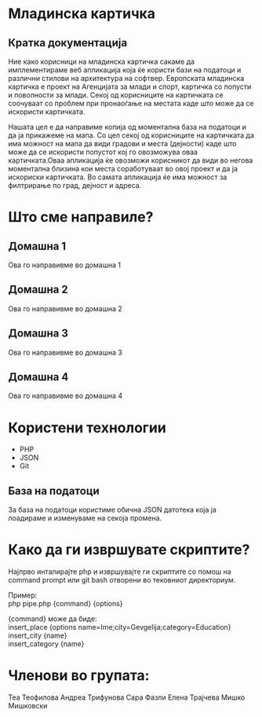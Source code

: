 # Младинска картичка
## Кратка документација

Ние како корисници на младинска картичка сакаме да имплементираме веб апликација која ќе користи бази на податоци и различни стилови на архитектура на софтвер. Европската младинска картичка е проект на Агенцијата за млади и спорт, картичка со попусти и поволности за млади.
Секој од корисниците на картичката се соочуваат со проблем при пронаоѓање на местата каде што може да се искористи картичката.

Нашата цел е да направиме копија од моментална база на податоци и да ја прикажеме на мапа. Со цел секој од корисниците на картичката да има можност на мапа да види градови и места (дејности) каде што може да се искористи попустот кој го овозможува оваа картичката.Оваа апликација   ќе овозможи корисникот да види во негова моментална близина кои места соработуваат во овој проект и да ја искориски картичката. 
Во самата апликација ќе има можност за филтрирање по град, дејност и адреса.

# Што сме направиле?
## Домашна 1

Ова го направивме во домашна 1

## Домашна 2

Ова го направивме во домашна 2

## Домашна 3

Ова го направивме во домашна 3

## Домашна 4

Ова го направивме во домашна 4

# Користени технологии

* PHP
* JSON
* Git

## База на податоци

За база на податоци користиме обична JSON датотека која ја лоадираме и изменуваме на секоја промена.

# Како да ги извршувате скриптите?

Најпрво инталирајте php и извршувајте ги скриптите со помош на command prompt или git bash отворени во тековниот директориум.

Пример: <br/>
php pipe.php {command} {options}

{command} може да биде: <br/>
insert_place {options name=Ime;city=Gevgelija;category=Education} <br/>
insert_city {name} <br/>
insert_category {name}

# Членови во групата:
Теа Теофилова 
Андреа Трифунова
Сара Фазли
Елена Трајчева 
Мишко Мишковски